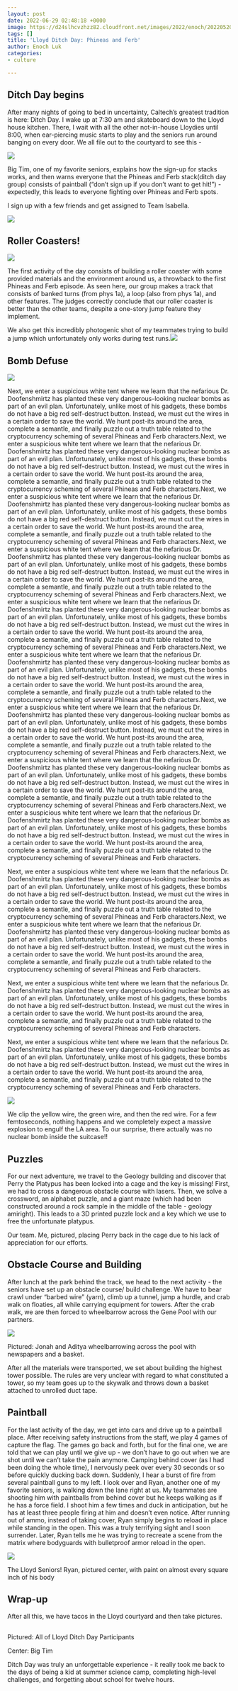 ```yaml
---
layout: post
date: 2022-06-29 02:48:18 +0000
image: https://d24slhcvzhzz82.cloudfront.net/images/2022/enoch/20220520_090410.jpg
tags: []
title: 'Lloyd Ditch Day: Phineas and Ferb'
author: Enoch Luk
categories:
- culture

---
```

## Ditch Day begins

After many nights of going to bed in uncertainty, Caltech’s greatest tradition is here: Ditch Day. I wake up at 7:30 am and skateboard down to the Lloyd house kitchen. There, I wait with all the other not-in-house Lloydies until 8:00, when ear-piercing music starts to play and the seniors run around banging on every door. We all file out to the courtyard to see this -

![](https://d24slhcvzhzz82.cloudfront.net/images/2022/enoch/IMG_3851.jpg)

Big Tim, one of my favorite seniors, explains how the sign-up for stacks works, and then warns everyone that the Phineas and Ferb stack(ditch day group) consists of paintball (“don’t sign up if you don’t want to get hit!”) - expectedly, this leads to everyone fighting over Phineas and Ferb spots.

I sign up with a few friends and get assigned to Team Isabella.

![](https://d24slhcvzhzz82.cloudfront.net/images/2022/enoch/20220520_084351.jpg)

## Roller Coasters!

![](https://d24slhcvzhzz82.cloudfront.net/images/2022/enoch/20220520_085744.jpg)

The first activity of the day consists of building a roller coaster with some provided materials and the environment around us, a throwback to the first Phineas and Ferb episode. As seen here, our group makes a track that consists of banked turns (from phys 1a), a loop (also from phys 1a), and other features. The judges correctly conclude that our roller coaster is better than the other teams, despite a one-story jump feature they implement.

We also get this incredibly photogenic shot of my teammates trying to build a jump which unfortunately only works during test runs.![](https://d24slhcvzhzz82.cloudfront.net/images/2022/enoch/20220520_170057.jpg)

## Bomb Defuse

![](https://d24slhcvzhzz82.cloudfront.net/images/2022/enoch/IMG_1147.jpg)

Next, we enter a suspicious white tent where we learn that the nefarious Dr. Doofenshmirtz has planted these very dangerous-looking nuclear bombs as part of an evil plan. Unfortunately, unlike most of his gadgets, these bombs do not have a big red self-destruct button. Instead, we must cut the wires in a certain order to save the world. We hunt post-its around the area, complete a semantle, and finally puzzle out a truth table related to the cryptocurrency scheming of several Phineas and Ferb characters.Next, we enter a suspicious white tent where we learn that the nefarious Dr. Doofenshmirtz has planted these very dangerous-looking nuclear bombs as part of an evil plan. Unfortunately, unlike most of his gadgets, these bombs do not have a big red self-destruct button. Instead, we must cut the wires in a certain order to save the world. We hunt post-its around the area, complete a semantle, and finally puzzle out a truth table related to the cryptocurrency scheming of several Phineas and Ferb characters.Next, we enter a suspicious white tent where we learn that the nefarious Dr. Doofenshmirtz has planted these very dangerous-looking nuclear bombs as part of an evil plan. Unfortunately, unlike most of his gadgets, these bombs do not have a big red self-destruct button. Instead, we must cut the wires in a certain order to save the world. We hunt post-its around the area, complete a semantle, and finally puzzle out a truth table related to the cryptocurrency scheming of several Phineas and Ferb characters.Next, we enter a suspicious white tent where we learn that the nefarious Dr. Doofenshmirtz has planted these very dangerous-looking nuclear bombs as part of an evil plan. Unfortunately, unlike most of his gadgets, these bombs do not have a big red self-destruct button. Instead, we must cut the wires in a certain order to save the world. We hunt post-its around the area, complete a semantle, and finally puzzle out a truth table related to the cryptocurrency scheming of several Phineas and Ferb characters.Next, we enter a suspicious white tent where we learn that the nefarious Dr. Doofenshmirtz has planted these very dangerous-looking nuclear bombs as part of an evil plan. Unfortunately, unlike most of his gadgets, these bombs do not have a big red self-destruct button. Instead, we must cut the wires in a certain order to save the world. We hunt post-its around the area, complete a semantle, and finally puzzle out a truth table related to the cryptocurrency scheming of several Phineas and Ferb characters.Next, we enter a suspicious white tent where we learn that the nefarious Dr. Doofenshmirtz has planted these very dangerous-looking nuclear bombs as part of an evil plan. Unfortunately, unlike most of his gadgets, these bombs do not have a big red self-destruct button. Instead, we must cut the wires in a certain order to save the world. We hunt post-its around the area, complete a semantle, and finally puzzle out a truth table related to the cryptocurrency scheming of several Phineas and Ferb characters.Next, we enter a suspicious white tent where we learn that the nefarious Dr. Doofenshmirtz has planted these very dangerous-looking nuclear bombs as part of an evil plan. Unfortunately, unlike most of his gadgets, these bombs do not have a big red self-destruct button. Instead, we must cut the wires in a certain order to save the world. We hunt post-its around the area, complete a semantle, and finally puzzle out a truth table related to the cryptocurrency scheming of several Phineas and Ferb characters.Next, we enter a suspicious white tent where we learn that the nefarious Dr. Doofenshmirtz has planted these very dangerous-looking nuclear bombs as part of an evil plan. Unfortunately, unlike most of his gadgets, these bombs do not have a big red self-destruct button. Instead, we must cut the wires in a certain order to save the world. We hunt post-its around the area, complete a semantle, and finally puzzle out a truth table related to the cryptocurrency scheming of several Phineas and Ferb characters.Next, we enter a suspicious white tent where we learn that the nefarious Dr. Doofenshmirtz has planted these very dangerous-looking nuclear bombs as part of an evil plan. Unfortunately, unlike most of his gadgets, these bombs do not have a big red self-destruct button. Instead, we must cut the wires in a certain order to save the world. We hunt post-its around the area, complete a semantle, and finally puzzle out a truth table related to the cryptocurrency scheming of several Phineas and Ferb characters.

Next, we enter a suspicious white tent where we learn that the nefarious Dr. Doofenshmirtz has planted these very dangerous-looking nuclear bombs as part of an evil plan. Unfortunately, unlike most of his gadgets, these bombs do not have a big red self-destruct button. Instead, we must cut the wires in a certain order to save the world. We hunt post-its around the area, complete a semantle, and finally puzzle out a truth table related to the cryptocurrency scheming of several Phineas and Ferb characters.Next, we enter a suspicious white tent where we learn that the nefarious Dr. Doofenshmirtz has planted these very dangerous-looking nuclear bombs as part of an evil plan. Unfortunately, unlike most of his gadgets, these bombs do not have a big red self-destruct button. Instead, we must cut the wires in a certain order to save the world. We hunt post-its around the area, complete a semantle, and finally puzzle out a truth table related to the cryptocurrency scheming of several Phineas and Ferb characters.

Next, we enter a suspicious white tent where we learn that the nefarious Dr. Doofenshmirtz has planted these very dangerous-looking nuclear bombs as part of an evil plan. Unfortunately, unlike most of his gadgets, these bombs do not have a big red self-destruct button. Instead, we must cut the wires in a certain order to save the world. We hunt post-its around the area, complete a semantle, and finally puzzle out a truth table related to the cryptocurrency scheming of several Phineas and Ferb characters.

Next, we enter a suspicious white tent where we learn that the nefarious Dr. Doofenshmirtz has planted these very dangerous-looking nuclear bombs as part of an evil plan. Unfortunately, unlike most of his gadgets, these bombs do not have a big red self-destruct button. Instead, we must cut the wires in a certain order to save the world. We hunt post-its around the area, complete a semantle, and finally puzzle out a truth table related to the cryptocurrency scheming of several Phineas and Ferb characters.

![](https://d24slhcvzhzz82.cloudfront.net/images/2022/enoch/IMG_1145.jpg)

We clip the yellow wire, the green wire, and then the red wire. For a few femtoseconds, nothing happens and we completely expect a massive explosion to engulf the LA area. To our surprise, there actually was no nuclear bomb inside the suitcase!!

## Puzzles

For our next adventure, we travel to the Geology building and discover that Perry the Platypus has been locked into a cage and the key is missing! First, we had to cross a dangerous obstacle course with lasers. Then, we solve a crossword, an alphabet puzzle, and a giant maze (which had been constructed around a rock sample in the middle of the table - geology amiright). This leads to a 3D printed puzzle lock and a key which we use to free the unfortunate platypus.

Our team. Me, pictured, placing Perry back in the cage due to his lack of appreciation for our efforts.

## Obstacle Course and Building

After lunch at the park behind the track, we head to the next activity - the seniors have set up an obstacle course/ build challenge. We have to bear crawl under “barbed wire” (yarn), climb up a tunnel, jump a hurdle, and crab walk on floaties, all while carrying equipment for towers. After the crab walk, we are then forced to wheelbarrow across the Gene Pool with our partners.

![](https://d24slhcvzhzz82.cloudfront.net/images/2022/enoch/IMG_1163.jpg)

Pictured: Jonah and Aditya wheelbarrowing across the pool with newspapers and a basket.

After all the materials were transported, we set about building the highest tower possible. The rules are very unclear with regard to what constituted a tower, so my team goes up to the skywalk and throws down a basket attached to unrolled duct tape.

## Paintball

For the last activity of the day, we get into cars and drive up to a paintball place. After receiving safety instructions from the staff, we play 4 games of capture the flag. The games go back and forth, but for the final one, we are told that we can play until we give up - we don’t have to go out when we are shot until we can’t take the pain anymore. Camping behind cover (as I had been doing the whole time), I nervously peek over every 30 seconds or so before quickly ducking back down. Suddenly, I hear a burst of fire from several paintball guns to my left. I look over and Ryan, another one of my favorite seniors, is walking down the lane right at us. My teammates are shooting him with paintballs from behind cover but he keeps walking as if he has a force field. I shoot him a few times and duck in anticipation, but he has at least three people firing at him and doesn’t even notice. After running out of ammo, instead of taking cover, Ryan simply begins to reload in place while standing in the open. This was a truly terrifying sight and I soon surrender. Later, Ryan tells me he was trying to recreate a scene from the matrix where bodyguards with bulletproof armor reload in the open.

![](https://d24slhcvzhzz82.cloudfront.net/images/2022/enoch/IMG_3874.jpg)

The Lloyd Seniors! Ryan, pictured center, with paint on almost every square inch of his body

## Wrap-up

After all this, we have tacos in the Lloyd courtyard and then take pictures.

## 

Pictured: All of Lloyd Ditch Day Participants

Center: Big Tim

Ditch Day was truly an unforgettable experience - it really took me back to the days of being a kid at summer science camp, completing high-level challenges, and forgetting about school for twelve hours.